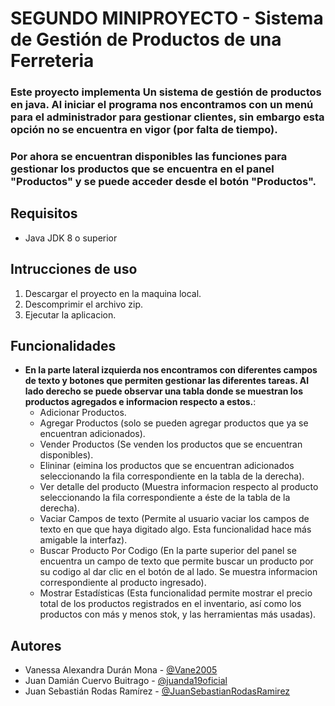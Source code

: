 # SEGUNDO MINIPROYECTO - Sistema de Gestión de Productos de una Ferreteria
### Este proyecto implementa Un sistema de gestión de productos en java. Al iniciar el programa nos encontramos con un menú para el administrador para gestionar clientes, sin embargo esta opción no se encuentra en vigor (por falta de tiempo).
### Por ahora se encuentran disponibles las funciones para gestionar los productos que se encuentra en el panel "Productos" y se puede acceder desde el botón "Productos". 

## Requisitos
- Java JDK 8 o superior

## Intrucciones de uso
1. Descargar el proyecto en la maquina local.
2. Descomprimir el archivo zip.
3. Ejecutar la aplicacion.

## Funcionalidades
- **En la parte lateral izquierda nos encontramos con diferentes campos de texto y botones que permiten gestionar las diferentes tareas. Al lado derecho se puede observar una tabla donde se muestran los productos agregados e informacion respecto a estos.**:
  - Adicionar Productos.
  - Agregar Productos (solo se pueden agregar productos que ya se encuentran adicionados).
  - Vender Productos (Se venden los productos que se encuentran disponibles).
  - Elininar (eimina los productos que se encuentran adicionados seleccionando la fila correspondiente en la tabla de la derecha).
  - Ver detalle del producto (Muestra informacion respecto al producto seleccionando la fila correspondiente a éste de la tabla de la derecha).
  - Vaciar Campos de texto (Permite al usuario vaciar los campos de texto en que que haya digitado algo. Esta funcionalidad hace más amigable la interfaz).
  - Buscar Producto Por Codigo (En la parte superior del panel se encuentra un campo de texto que permite buscar un producto por su codigo al dar clic en el botón de al lado. Se muestra informacion correspondiente al producto ingresado).
  - Mostrar Estadísticas (Esta funcionalidad permite mostrar el precio total de los productos registrados en el inventario, así como los productos con más y menos stok, y las herramientas más usadas).
  


## Autores
  - Vanessa Alexandra Durán Mona - [@Vane2005](https://github.com/Vane2005)
  - Juan Damián Cuervo Buitrago - [@juanda19oficial](https://github.com/juanda19oficial)
  - Juan Sebastián Rodas Ramírez - [@JuanSebastianRodasRamirez](https://github.com/JuanSebastianRodasRamirez)
